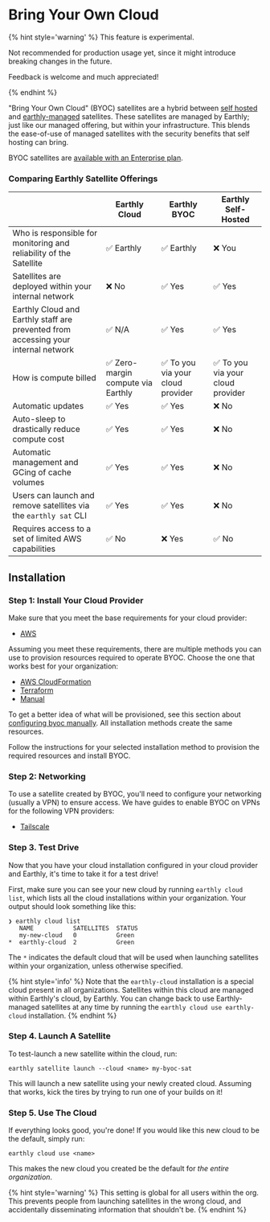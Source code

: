 # Bring Your Own Cloud

{% hint style='warning' %}
This feature is experimental.

Not recommended for production usage yet, since it might introduce breaking changes in the future.

Feedback is welcome and much appreciated!

{% endhint %}

"Bring Your Own Cloud" (BYOC) satellites are a hybrid between [self hosted](../self-hosted.md) and [earthly-managed](../../satellites.md) satellites. These satellites are managed by Earthly; just like our managed offering, but within your infrastructure. This blends the ease-of-use of managed satellites with the security benefits that self hosting can bring.

BYOC satellites are [available with an Enterprise plan](https://earthly.dev/pricing).

### Comparing Earthly Satellite Offerings

|                                                                                    | Earthly Cloud                     | Earthly BYOC                     | Earthly Self-Hosted              |
|------------------------------------------------------------------------------------|-----------------------------------|----------------------------------|----------------------------------|
| Who is responsible for monitoring and reliability of the Satellite                 | ✅ Earthly                         | ✅ Earthly                        | ❌ You                            |
| Satellites are deployed within your internal network                               | ❌ No                              | ✅ Yes                            | ✅ Yes                            |
| Earthly Cloud and Earthly staff are prevented from accessing your internal network | ✅ N/A                             | ✅ Yes                            | ✅ Yes                            |
| How is compute billed                                                              | ✅ Zero-margin compute via Earthly | ✅ To you via your cloud provider | ✅ To you via your cloud provider |
| Automatic updates                                                                  | ✅ Yes                             | ✅ Yes                            | ❌ No                             |
| Auto-sleep to drastically reduce compute cost                                      | ✅ Yes                             | ✅ Yes                            | ❌ No                             |
| Automatic management and GCing of cache volumes                                    | ✅ Yes                             | ✅ Yes                            | ❌ No                             |
| Users can launch and remove satellites via the `earthly sat` CLI                   | ✅ Yes                             | ✅ Yes                            | ❌ No                             |
| Requires access to a set of limited AWS capabilities                               | ✅ No                              | ❌ Yes                            | ✅ No                             |


## Installation

### Step 1: Install Your Cloud Provider

Make sure that you meet the base requirements for your cloud provider:

* [AWS](./aws/requirements.md)

Assuming you meet these requirements, there are multiple methods you can use to provision resources required to operate BYOC. Choose the one that works best for your organization:

* [AWS CloudFormation](./aws/cloudformation.md)
* [Terraform](./aws/terraform.md)
* [Manual](./aws/manual.md)

To get a better idea of what will be provisioned, see this section about [configuring byoc manually](./aws/manual.md#configuring-byoc-manually). All installation methods create the same resources.

Follow the instructions for your selected installation method to provision the required resources and install BYOC.

### Step 2: Networking

To use a satellite created by BYOC, you'll need to configure your networking (usually a VPN) to ensure access. We have guides to enable BYOC on VPNs for the following VPN providers:
* [Tailscale](https://docs.earthly.dev/earthly-cloud/satellites/byoc/vpn/tailscale)

### Step 3. Test Drive

Now that you have your cloud installation configured in your cloud provider and Earthly, it's time to take it for a test drive!

First, make sure you can see your new cloud by running `earthly cloud list`, which lists all the cloud installations within your organization. Your output should look something like this:

```shell
❯ earthly cloud list
   NAME           SATELLITES  STATUS          
   my-new-cloud   0           Green  
*  earthly-cloud  2           Green  
```
The `*` indicates the default cloud that will be used when launching satellites within your organization, unless otherwise specified.

{% hint style='info' %}
Note that the `earthly-cloud` installation is a special cloud present in all organizations. Satellites within this cloud are managed within Earthly's cloud, by Earthly. You can change back to use Earthly-managed satellites at any time by running the `earthly cloud use earthly-cloud` installation.
{% endhint %}

### Step 4. Launch A Satellite

To test-launch a new satellite within the cloud, run:

```shell
earthly satellite launch --cloud <name> my-byoc-sat
```
This will launch a new satellite using your newly created cloud. Assuming that works, kick the tires by trying to run one of your builds on it!

### Step 5. Use The Cloud

If everything looks good, you're done! If you would like this new cloud to be the default, simply run:

```shell
earthly cloud use <name>
```

This makes the new cloud you created be the default for _the entire organization_.

{% hint style='warning' %}
This setting is global for all users within the org. This prevents people from launching satellites in the wrong cloud, and accidentally disseminating information that shouldn't be.
{% endhint %}
